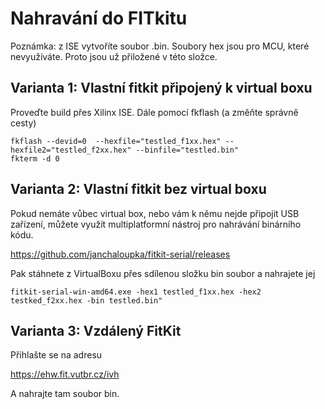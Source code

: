 # Nahravání do FITkitu
Poznámka: z ISE vytvoříte soubor .bin. Soubory hex jsou pro MCU, které nevyužíváte. Proto jsou už přiložené v této složce.

## Varianta 1: Vlastní fitkit připojený k virtual boxu
Proveďte build přes Xilinx ISE. Dále pomocí fkflash (a změňte správně cesty)

```
fkflash --devid=0  --hexfile="testled_f1xx.hex" --hexfile2="testled_f2xx.hex" --binfile="testled.bin"
fkterm -d 0
```

## Varianta 2: Vlastní fitkit bez virtual boxu
Pokud nemáte vůbec virtual box, nebo vám k němu nejde připojit USB zařízení,
můžete využít multiplatformní nástroj pro nahrávání binárního kódu.

https://github.com/janchaloupka/fitkit-serial/releases

Pak stáhnete z VirtualBoxu přes sdílenou složku bin soubor a nahrajete jej

```
fitkit-serial-win-amd64.exe -hex1 testled_f1xx.hex -hex2 testked_f2xx.hex -bin testled.bin"
```


## Varianta 3: Vzdálený FitKit

Přihlašte se na adresu

https://ehw.fit.vutbr.cz/ivh

A nahrajte tam soubor bin. 

